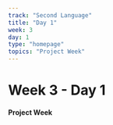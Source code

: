 ```yaml
---
track: "Second Language"
title: "Day 1"
week: 3
day: 1
type: "homepage"
topics: "Project Week"
---
```



# Week 3 - Day 1

#### Project Week
